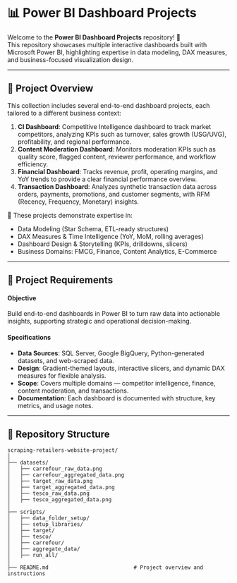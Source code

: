 # 📊 Power BI Dashboard Projects

Welcome to the **Power BI Dashboard Projects** repository! 🚀  
This repository showcases multiple interactive dashboards built with Microsoft Power BI, highlighting expertise in data modeling, DAX measures, and business-focused visualization design.

---

## 📖 Project Overview

This collection includes several end-to-end dashboard projects, each tailored to a different business context:

1. **CI Dashboard**: Competitive Intelligence dashboard to track market competitors, analyzing KPIs such as turnover, sales growth (USG/UVG), profitability, and regional performance.  
2. **Content Moderation Dashboard**: Monitors moderation KPIs such as quality score, flagged content, reviewer performance, and workflow efficiency.  
3. **Financial Dashboard**: Tracks revenue, profit, operating margins, and YoY trends to provide a clear financial performance overview.  
4. **Transaction Dashboard**: Analyzes synthetic transaction data across orders, payments, promotions, and customer segments, with RFM (Recency, Frequency, Monetary) insights.  

🎯 These projects demonstrate expertise in:
- Data Modeling (Star Schema, ETL-ready structures)  
- DAX Measures & Time Intelligence (YoY, MoM, rolling averages)  
- Dashboard Design & Storytelling (KPIs, drilldowns, slicers)  
- Business Domains: FMCG, Finance, Content Analytics, E-Commerce  

---

## 🚀 Project Requirements

#### Objective
Build end-to-end dashboards in Power BI to turn raw data into actionable insights, supporting strategic and operational decision-making.

#### Specifications
- **Data Sources**: SQL Server, Google BigQuery, Python-generated datasets, and web-scraped data.  
- **Design**: Gradient-themed layouts, interactive slicers, and dynamic DAX measures for flexible analysis.  
- **Scope**: Covers multiple domains — competitor intelligence, finance, content moderation, and transactions.  
- **Documentation**: Each dashboard is documented with structure, key metrics, and usage notes.  

---

## 📂 Repository Structure
```
scraping-retailers-website-project/
│
├── datasets/                                                    
│   ├── carrefour_raw_data.png        
│   ├── carrefour_aggregated_data.png                 
│   ├── target_raw_data.png                
│   ├── target_aggregated_data.png           
│   ├── tesco_raw_data.png
│   ├── tesco_aggregated_data.png        
│
├── scripts/                           
│   ├── data_folder_setup/             
│   ├── setup_libraries/                 
│   ├── target/                           
│   ├── tesco/          
│   ├── carrefour/
│   ├── aggregate_data/
│   ├── run_all/
│
├── README.md                           # Project overview and instructions
```
